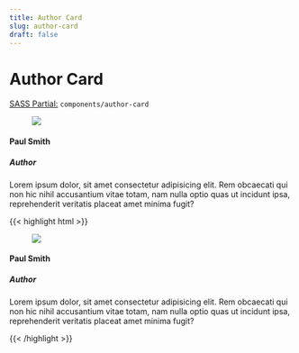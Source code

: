 ```yaml
---
title: Author Card
slug: author-card
draft: false
---
```


<!-- Header -->
<div class="styleguide__content border-b border-oat-light pb-8 mb-12">
  <h1>Author Card</h1>
  <p><u>SASS Partial:</u> <code>components/author-card</code></p>
</div>

<!-- Result -->
<div class="styleguide__result">
<div class="author-card | md:flex-grid">
    <div class="author-card__aside">
        <figure class="image -is1x1 | mb-4">
        <img src="/dist/assets/img/fpo-10.jpg" class="fit-cover" />
        </figure>
    </div>
    <div class="author-card__main">
        <div class="author-card__header | mb-5 pt-2">
        <h4 class="header-md">Paul Smith</h4>
        <h5 class="header-sm | pt-2">Author</h5>
        </div>
        <div class="author-card__descr | paragraphs -sm">
        <p>
            Lorem ipsum dolor, sit amet consectetur adipisicing elit. Rem
            obcaecati qui non hic nihil accusantium vitae totam, nam nulla
            optio quas ut incidunt ipsa, reprehenderit veritatis placeat amet
            minima fugit?
        </p>
        </div>
    </div>
</div>
</div>

<!-- Markup -->

{{< highlight html  >}}
<div class="author-card | md:flex-grid">
    <div class="author-card__aside">
        <figure class="image -is1x1 | mb-4">
        <img src="/dist/assets/img/fpo-10.jpg" class="fit-cover" />
        </figure>
    </div>
    <div class="author-card__main">
        <div class="author-card__header | mb-5 pt-2">
        <h4 class="header-md">Paul Smith</h4>
        <h5 class="header-sm | pt-2">Author</h5>
        </div>
        <div class="author-card__descr | paragraphs -sm">
        <p>
            Lorem ipsum dolor, sit amet consectetur adipisicing elit. Rem
            obcaecati qui non hic nihil accusantium vitae totam, nam nulla
            optio quas ut incidunt ipsa, reprehenderit veritatis placeat amet
            minima fugit?
        </p>
        </div>
    </div>
</div>
{{< /highlight >}}
